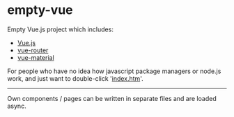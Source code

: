 # empty-vue

Empty Vue.js project which includes:

- [Vue.js](https://github.com/vuejs/vue)
- [vue-router](https://github.com/vuejs/vue-router)
- [vue-material](https://github.com/vuematerial/vue-material)

For people who have no idea how javascript package managers or node.js work, and just want to double-click '[index.htm](/src/index.htm)'.

---

Own components / pages can be written in separate files and are loaded async.
